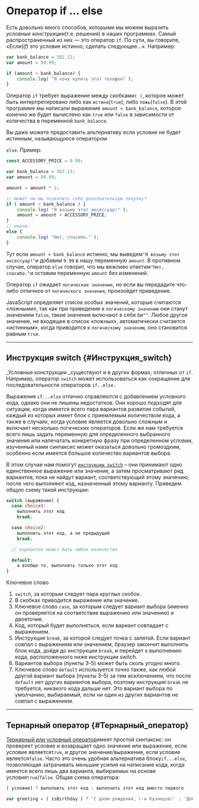 # Оператор if ... else

Есть довольно много способов, которыми мы можем выразить _условные конструкции_\(т.е. решения\) в наших программах. Самый распространенный из них — это оператор `if`. По сути, вы говорите, «_Если_\(_if_\) это условие истинно, сделать следующее...». Например:

```js
var bank_balance = 302.13;
var amount = 99.99;

if (amount < bank_balance) {
    console.log( "Я хочу купить этот телефон" );
}
```

Оператор `if` требует выражение между скобками`( )`, которое может быть интерпретировано либо как `истина`\(`true`\), либо `ложь`\(`false`\). В этой программе мы написали выражение `amount < bank_balance`, которое конечно же будет вычислено как `true` или `false` в зависимости от количества в переменной `bank_balance`.

Вы даже можете предоставить альтернативу если условие не будет истинным, называющуюся оператором

`else`. Пример:

```js
const ACCESSORY_PRICE = 9.99;

var bank_balance = 302.13;
var amount = 99.99;

amount = amount * 2;

// может ли мы позволить себе дополнительную покупку?
if ( amount < bank_balance ) {
    console.log( "Я возьму этот аксессуар!" );
    amount = amount + ACCESSORY_PRICE;
}
// иначе:
else {
    console.log( "Нет, спасибо." );
}
```

Тут если `amount < bank_balance` истинно, мы выведем`"Я возьму этот аксессуар!"`и добавим `9.99` в нашу переменную `amount`. В противном случае, оператор `else` говорит, что мы вежливо ответим`"Нет, спасибо."`и оставим переменную `amount` без изменений.

Оператор `if` ожидает `логическое значение`, но если вы передадите что-либо отличное от `логического значения`, произойдет приведение.

JavaScript определяет список особых значений, которые считаются «ложными», так как при приведении к `логическому значению` они станут значением `false`, такие значения включают в себя `0`и`""`. Любое другое значение, не входящее в список «ложных», автоматически считается «истинным», когда приводится к `логическому значению`, оно становится равным `true`.

---

## Инструкция switch {#Инструкция_switch}

_Условные конструкции _существуют и в других формах, отличных от `if`. Например, оператор `switch` может использоваться как сокращение для последовательности операторов `if..else.`

Выражения `if...else` отлично справляются с добавлением условного кода, однако они не лишены недостатков. Они хорошо подходят для ситуации, когда имеется всего пара вариантов развития событий, каждый из которых имеет блок с приемлемым количеством кода, а также в случаях, когда условие является довольно сложным и включает несколько логических операторов. Если же нам требуется всего лишь задать переменную для определенного выбранного значения или напечатать конкретную фразу при определенном условии, изученный нами синтаксис может оказаться довольно громоздким, особенно если имеется большое количество вариантов выбора.

В этом случае нам помогут [`инструкции switch`](https://developer.mozilla.org/en-US/docs/Web/JavaScript/Reference/Statements/switch) – они принимают одно единственное выражение или значение, а затем просматривают ряд вариантов, пока не найдут вариант, соответствующий этому значению, после чего выполняют код, назначенный этому варианту. Приведем общую схему такой инструкции:

```js
switch (выражение) {
  case choice1:
    выполнить этот код
    break;

  case choice2:
    выполнить этот код, а не предыдущий
    break;

  // вариантов может быть любое количество

  default:
    а вообще-то, выполнить только этот код
}
```

Ключевое слово

1. `switch`, за которым следует пара круглых скобок.
2. В скобках приводится выражение или значение.
3. Ключевое слово `case`, за которым следует вариант выбора \(именно он проверяется на соответствие выражению или значению\) и двоеточие.
4. Код, который будет выполняться, если вариант совпадает с выражением.
5. Инструкция `break`, за которой следует точка с запятой. Если вариант совпал с выражением или значением, браузер закончит выполнять блок кода, дойдя до инструкции `break`, и перейдет к выполнению кода, расположенного ниже инструкции switch.
6. Вариантов выбора \(пункты 3–5\) может быть сколь угодно много.
7. Ключевое слово `default` используется точно также, как любой другой вариант выбора \(пункты 3–5\) за тем исключением, что после `default` нет других вариантов выбора, поэтому инструкция `break` не требуется, никакого кода дальше нет. Это вариант выбора по умолчанию, выбираемый, если ни один из других вариантов не совпал с выражением.

---

## Тернарный оператор {#Тернарный_оператор}

[Тернарный или условный оператор](https://developer.mozilla.org/en-US/docs/Web/JavaScript/Reference/Operators/Conditional_Operator)имеет простой синтаксис: он проверяет условие и возвращает одно значение или выражение, если условие является`true`, и другое значение/выражение, если условие является`false`. Часто это очень удобная альтернатива блоку`if...else`, позволяющая затрачивать меньшие усилия на написание кода, когда имеется всего лишь два варианта, выбираемых на основе условия`true`/`false`. Общая схема оператора:

```js
( условие) ? выполнить этот код : выполнить этот код вместо первого

var greeting = ( isBirthday ) ? 'С днем рождения, г-н Кузнецов!' : 'Доброе утро, г-н Кузнецов.';
```



